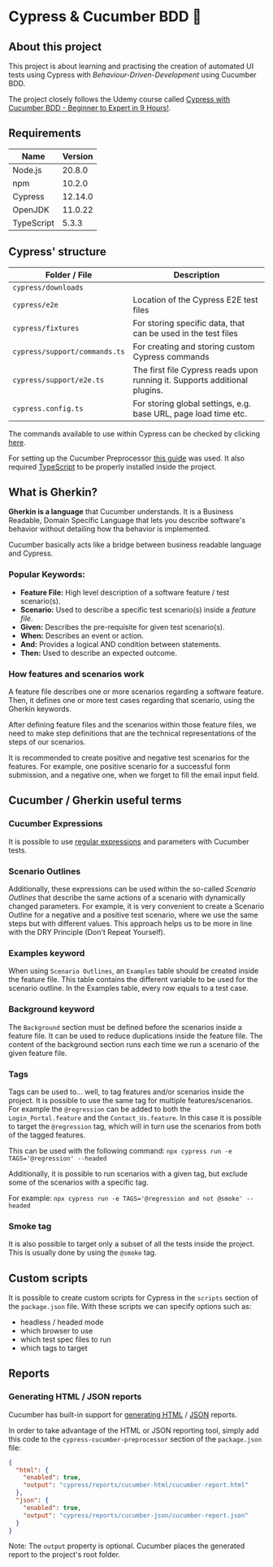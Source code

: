 # Cypress & Cucumber BDD 🤖

## About this project

This project is about learning and practising the creation of automated UI tests using
Cypress with _Behaviour-Driven-Development_ using Cucumber BDD.

The project closely follows the Udemy course called
[Cypress with Cucumber BDD - Beginner to Expert in 9 Hours!](https://www.udemy.com/course/cypress-with-cucumber-bdd-beginner-to-expert-in-9-hours).

## Requirements

| Name       | Version |
| ---------- | ------- |
| Node.js    | 20.8.0  |
| npm        | 10.2.0  |
| Cypress    | 12.14.0 |
| OpenJDK    | 11.0.22 |
| TypeScript | 5.3.3   |

## Cypress' structure

| Folder / File                 | Description                                                                |
| ----------------------------- | -------------------------------------------------------------------------- |
| `cypress/downloads`           |                                                                            |
| `cypress/e2e`                 | Location of the Cypress E2E test files                                     |
| `cypress/fixtures`            | For storing specific data, that can be used in the test files              |
| `cypress/support/commands.ts` | For creating and storing custom Cypress commands                           |
| `cypress/support/e2e.ts`      | The first file Cypress reads upon running it. Supports additional plugins. |
| `cypress.config.ts`           | For storing global settings, e.g. base URL, page load time etc.            |

The commands available to use within Cypress can be checked by clicking
[here](https://docs.cypress.io/api/table-of-contents).

For setting up the Cucumber Preprocessor
[this guide](https://github.com/badeball/cypress-cucumber-preprocessor/blob/master/docs/quick-start.md) was used.
It also required [TypeScript](https://docs.cypress.io/guides/tooling/typescript-support#Install-TypeScript) to be properly installed inside the project.

## What is Gherkin?

**Gherkin is a language** that Cucumber understands. It is a Business Readable,
Domain Specific Language that lets you describe software's behavior without
detailing how tha behavior is implemented.

Cucumber basically acts like a bridge between business readable language and Cypress.

### Popular Keywords:

- **Feature File:** High level description of a software feature / test scenario(s).
- **Scenario:** Used to describe a specific test scenario(s) inside a _feature file_.
- **Given:** Describes the pre-requisite for given test scenario(s).
- **When:** Describes an event or action.
- **And:** Provides a logical AND condition between statements.
- **Then:** Used to describe an expected outcome.

### How features and scenarios work

A feature file describes one or more scenarios regarding a software feature. Then,
it defines one or more test cases regarding that scenario, using the Gherkin keywords.

After defining feature files and the scenarios within those feature files, we need to
make step definitions that are the technical representations of the steps of our scenarios.

It is recommended to create positive and negative test scenarios for the features.
For example, one positive scenario for a successful form submission, and a negative one,
when we forget to fill the email input field.

## Cucumber / Gherkin useful terms

### Cucumber Expressions

It is possible to use [regular expressions](https://github.com/cucumber/cucumber-expressions#readme)
and parameters with Cucumber tests.

### Scenario Outlines

Additionally, these expressions can be used within the so-called _Scenario Outlines_ that
describe the same actions of a scenario with dynamically changed parameters. For example, it
is very convenient to create a Scenario Outline for a negative and a positive test scenario,
where we use the same steps but with different values. This approach helps us to be more in
line with the DRY Principle (Don't Repeat Yourself).

### Examples keyword

When using `Scenario Outlines`, an `Examples` table should be created inside the feature file.
This table contains the different variable to be used for the scenario outline. In the Examples
table, every row equals to a test case.

### Background keyword

The `Background` section must be defined before the scenarios inside a feature file. It can be used
to reduce duplications inside the feature file. The content of the background section runs each
time we run a scenario of the given feature file.

### Tags

Tags can be used to... well, to tag features and/or scenarios inside the project. It is possible to
use the same tag for multiple features/scenarios. For example the `@regression` can be added to
both the `Login_Portal.feature` and the `Contact_Us.feature`. In this case it is possible to
target the `@regression` tag, which will in turn use the scenarios from both of the tagged
features.

This can be used with the following command:
`npx cypress run -e TAGS='@regression' --headed`

Additionally, it is possible to run scenarios with a given tag, but exclude some of the
scenarios with a specific tag.

For example:
`npx cypress run -e TAGS='@regression and not @smoke' --headed`

### Smoke tag

It is also possible to target only a subset of all the tests inside the project. This is
usually done by using the `@smoke` tag.

## Custom scripts

It is possible to create custom scripts for Cypress in the `scripts` section of the
`package.json` file. With these scripts we can specify options such as:

- headless / headed mode
- which browser to use
- which test spec files to run
- which tags to target

## Reports

### Generating HTML / JSON reports

Cucumber has built-in support for
[generating HTML](https://github.com/badeball/cypress-cucumber-preprocessor/blob/master/docs/html-report.md) / [JSON](https://github.com/badeball/cypress-cucumber-preprocessor/blob/master/docs/json-report.md) reports.

In order to take advantage of the HTML or JSON reporting tool, simply add this code to the
`cypress-cucumber-preprocessor` section of the `package.json` file:

```json
{
  "html": {
    "enabled": true,
    "output": "cypress/reports/cucumber-html/cucumber-report.html"
  },
  "json": {
    "enabled": true,
    "output": "cypress/reports/cucumber-json/cucumber-report.json"
  }
}
```

Note: The `output` property is optional. Cucumber places the generated report to the
project's root folder.
